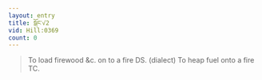 ```yaml
---
layout: entry
title: སྒོང་√2
vid: Hill:0369
count: 0
---
```

> To load firewood &c\. on to a fire DS\. (dialect) To heap fuel onto a fire TC\.


